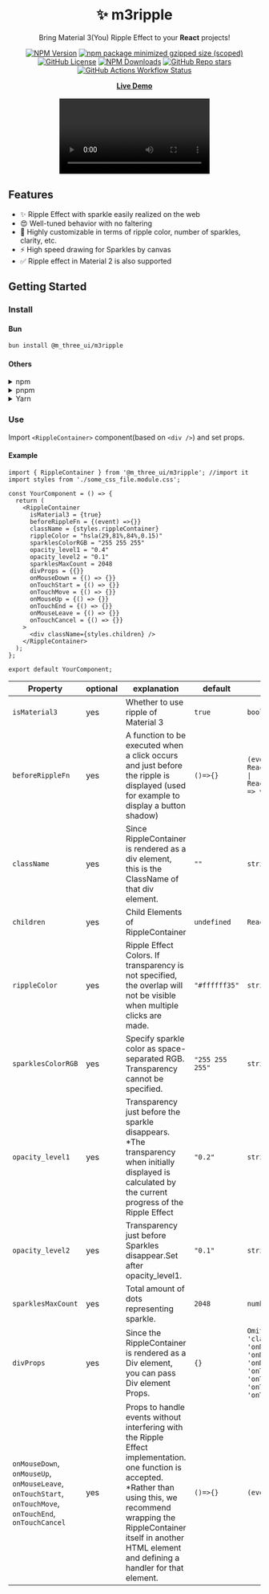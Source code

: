 <h1 align="center">✨ m3ripple</h1>
<p align="center">Bring Material 3(You) Ripple Effect to your <b>React</b> projects!</p>
<div align="center">

[![NPM Version](https://img.shields.io/npm/v/%40m_three_ui%2Fm3ripple?style=for-the-badge&logo=npm&logoColor=white&labelColor=%235c4b39&color=%23363024)](https://www.npmjs.com/package/@m_three_ui/m3ripple)
[![npm package minimized gzipped size (scoped)](https://img.shields.io/bundlejs/size/%40m_three_ui/m3ripple?style=for-the-badge&labelColor=%235c4b39&color=%23363024)](#)
[![GitHub License](https://img.shields.io/github/license/yuyake-litrain/m3ripple?style=for-the-badge&labelColor=%235c4b39&color=%23363024)](https://github.com/yuyake-litrain/m3ripple/blob/main/LICENSE)
[![NPM Downloads](https://img.shields.io/npm/dy/%40m_three_ui%2Fm3ripple?style=for-the-badge&logo=npm&logoColor=white&labelColor=%235c4b39&color=%23363024)](https://npmtrends.com/@m_three_ui/m3ripple)
[![GitHub Repo stars](https://img.shields.io/github/stars/yuyake-litrain/m3ripple?style=for-the-badge&labelColor=%235c4b39&color=%23363024)](#)
[![GitHub Actions Workflow Status](https://img.shields.io/github/actions/workflow/status/yuyake-litrain/m3ripple/main.yml?style=for-the-badge&labelColor=%235c4b39&color=%23363024)](https://github.com/yuyake-litrain/m3ripple/actions/workflows/main.yml)
</div>
<div align="center"><a href="https://m3ripple.js.org/"><b>Live Demo</b></a></div><br />

<div align="center">
  <video src="https://github.com/user-attachments/assets/5b8cd5e6-5c91-4ca1-bc4d-50d5781a8be9" />
</div>
  
## Features
- ✨ Ripple Effect with sparkle easily realized on the web
- 😍 Well-tuned behavior with no faltering
- 🎨 Highly customizable in terms of ripple color, number of sparkles, clarity, etc.
- ⚡ High speed drawing for Sparkles by canvas
- ✅ Ripple effect in Material 2 is also supported

## Getting Started
### Install
#### Bun
```bash
bun install @m_three_ui/m3ripple
```
#### Others
<details>
  <summary>npm</summary>
  <pre>npm i @m_three_ui/m3ripple</pre>
</details>
<details>
  <summary>pnpm</summary>
  <pre>pnpm add @m_three_ui/m3ripple</pre>
</details>
<details>
  <summary>Yarn</summary>
  <pre>yarn add @m_three_ui/m3ripple</pre>
</details>

### Use
Import `<RippleContainer>` component(based on `<div />`) and set props.

#### Example
```tsx
import { RippleContainer } from '@m_three_ui/m3ripple'; //import it
import styles from './some_css_file.module.css';

const YourComponent = () => {
  return (
    <RippleContainer
      isMaterial3 = {true}
      beforeRippleFn = {(event) =>{}}
      className = {styles.rippleContainer}
      rippleColor = "hsla(29,81%,84%,0.15)"
      sparklesColorRGB = "255 255 255"
      opacity_level1 = "0.4"
      opacity_level2 = "0.1"
      sparklesMaxCount = 2048
      divProps = {{}}
      onMouseDown = {() => {}}
      onTouchStart = {() => {}}
      onTouchMove = {() => {}}
      onMouseUp = {() => {}}
      onTouchEnd = {() => {}}
      onMouseLeave = {() => {}}
      onTouchCancel = {() => {}}
    >
      <div className={styles.children} />
    </RippleContainer>
  );
};

export default YourComponent;
```
<div align="center">

|Property|optional|explanation|default|type|
|----|----|----|----|----|
|`isMaterial3`|yes|Whether to use ripple of Material 3|`true`|`boolean`|
|`beforeRippleFn`|yes|A function to be executed when a click occurs and just before the ripple is displayed (used for example to display a button shadow)|`()=>{}`|`(event: React.MouseEvent \| React.TouchEvent) => void`|
|`className`|yes|Since RippleContainer is rendered as a div element, this is the ClassName of that div element.|`""`|`string`|
|`children`|yes|Child Elements of RippleContainer|`undefined`|`ReactNode`|
|`rippleColor`|yes|Ripple Effect Colors. If transparency is not specified, the overlap will not be visible when multiple clicks are made.|`"#ffffff35"`|`string`|
|`sparklesColorRGB`|yes|Specify sparkle color as space-separated RGB. Transparency cannot be specified.|`"255 255 255"`|`string`|
|`opacity_level1`|yes|Transparency just before the sparkle disappears. *The transparency when initially displayed is calculated by the current progress of the Ripple Effect|`"0.2"`|`string`|
|`opacity_level2`|yes|Transparency just before Sparkles disappear.Set after opacity_level1.|`"0.1"`|`string`|
|`sparklesMaxCount`|yes|Total amount of dots representing sparkle.|`2048`|`number`|
|`divProps`|yes|Since the RippleContainer is rendered as a Div element, you can pass Div element Props.|`{}`|`Omit, \| 'className' \| 'onMouseDown' \| 'onMouseUp' \| 'onMouseLeave' \| 'onTouchStart' \| 'onTouchMove' \| 'onTouchEnd' \| 'onTouchCancel'>`|
|`onMouseDown`, `onMouseUp`, `onMouseLeave`, `onTouchStart`, `onTouchMove`, `onTouchEnd`, `onTouchCancel`|yes|Props to handle events without interfering with the Ripple Effect implementation. one function is accepted. *Rather than using this, we recommend wrapping the RippleContainer itself in another HTML element and defining a handler for that element.|`()=>{}`|`(event) => void`|
</div>
